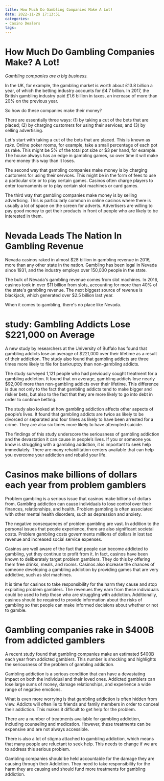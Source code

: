 ```yaml
---
title: How Much Do Gambling Companies Make A Lot!
date: 2022-11-29 17:13:51
categories:
- Casino Dealers
tags:
---
```



#  How Much Do Gambling Companies Make? A Lot!

_Gambling companies are a big business._

In the UK, for example, the gambling market is worth about £13.8 billion a year, of which the betting industry accounts for £4.7 billion. In 2017, the British gambling industry paid £1.6 billion in taxes, an increase of more than 20% on the previous year.

So how do these companies make their money?

There are essentially three ways: (1) by taking a cut of the bets that are placed; (2) by charging customers for using their services; and (3) by selling advertising.

Let's start with taking a cut of the bets that are placed. This is known as _rake_. Online poker rooms, for example, take a small percentage of each pot as rake. This might be 5% of the total pot size or $3 per hand, for example. The house always has an edge in gambling games, so over time it will make more money this way than it loses.

The second way that gambling companies make money is by charging customers for using their services. This might be in the form of fees to use a particular site or to play certain games. Casinos often charge players to enter tournaments or to play certain slot machines or card games.

The third way that gambling companies make money is by selling advertising. This is particularly common in online casinos where there is usually a lot of space on the screen for adverts. Advertisers are willing to pay good money to get their products in front of people who are likely to be interested in them.

#  Nevada Leads The Nation In Gambling Revenue

Nevada casinos raked in almost $28 billion in gambling revenue in 2016, more than any other state in the nation. Gambling has been legal in Nevada since 1931, and the industry employs over 150,000 people in the state.

The bulk of Nevada's gambling revenue comes from slot machines. In 2016, casinos took in over $11 billion from slots, accounting for more than 40% of the state's gambling revenue. The next biggest source of revenue is blackjack, which generated over $2.5 billion last year.

When it comes to gambling, there's no place like Nevada.

#  study: Gambling Addicts Lose $221,000 on Average

A new study by researchers at the University of Buffalo has found that gambling addicts lose an average of $221,000 over their lifetime as a result of their addiction. The study also found that gambling addicts are three times more likely to file for bankruptcy than non-gambling addicts.

The study surveyed 1,121 people who had previously sought treatment for a gambling addiction. It found that on average, gambling addicts lose nearly $92,000 more than non-gambling addicts over their lifetime. This difference is due not only to the fact that gambling addicts tend to make bigger and riskier bets, but also to the fact that they are more likely to go into debt in order to continue betting.

The study also looked at how gambling addiction affects other aspects of people’s lives. It found that gambling addicts are twice as likely to be divorced or separated and four times as likely to have been arrested for a crime. They are also six times more likely to have attempted suicide.

The findings of this study underscore the seriousness of gambling addiction and the devastation it can cause in people’s lives. If you or someone you know is struggling with a gambling addiction, it is important to seek help immediately. There are many rehabilitation centers available that can help you overcome your addiction and rebuild your life.

#  Casinos make billions of dollars each year from problem gamblers

Problem gambling is a serious issue that casinos make billions of dollars from. Gambling addiction can cause individuals to lose control over their finances, relationships, and health. Problem gambling is often associated with other mental health disorders, such as depression and anxiety.

The negative consequences of problem gambling are vast. In addition to the personal issues that people experience, there are also significant societal costs. Problem gambling costs governments millions of dollars in lost tax revenue and increased social service expenses.

Casinos are well aware of the fact that people can become addicted to gambling, yet they continue to profit from it. In fact, casinos have been known to deliberately target problem gamblers. They do this by offering them free drinks, meals, and rooms. Casinos also increase the chances of someone developing a gambling addiction by providing games that are very addictive, such as slot machines.

It is time for casinos to take responsibility for the harm they cause and stop exploiting problem gamblers. The revenues they earn from these individuals could be used to help those who are struggling with addiction. Additionally, casinos should be required to provide information about the risks of gambling so that people can make informed decisions about whether or not to gamble.

#  Gambling companies rake in $400B from addicted gamblers

A recent study found that gambling companies make an estimated $400B each year from addicted gamblers. This number is shocking and highlights the seriousness of the problem of gambling addiction.

Gambling addiction is a serious condition that can have a devastating impact on both the individual and their loved ones. Addicted gamblers can lose large sums of money, damage relationships, and experience a wide range of negative emotions.

What is even more worrying is that gambling addiction is often hidden from view. Addicts will often lie to friends and family members in order to conceal their addiction. This makes it difficult to get help for the problem.

There are a number of treatments available for gambling addiction, including counseling and medication. However, these treatments can be expensive and are not always accessible.

There is also a lot of stigma attached to gambling addiction, which means that many people are reluctant to seek help. This needs to change if we are to address this serious problem.

Gambling companies should be held accountable for the damage they are causing through their Addiction. They need to take responsibility for the harm they are causing and should fund more treatments for gambling addiction.